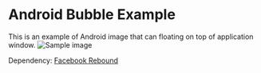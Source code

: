 # Android Bubble Example
This is an example of Android image that can floating on top of application window.
![Sample image](http://recordit.co/AkXNmQRLv6)

Dependency: [Facebook Rebound](http://facebook.github.io/rebound/)
